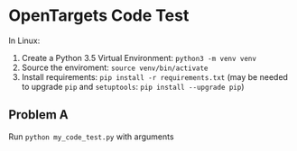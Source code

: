 # OpenTargets Code Test

In Linux:
1. Create a Python 3.5 Virtual Environment: `python3 -m venv venv`
2. Source the enviroment: `source venv/bin/activate`
3. Install requirements: `pip install -r requirements.txt` (may be needed to upgrade `pip` and `setuptools`: `pip install --upgrade pip`)

## Problem A

Run `python my_code_test.py` with arguments 
